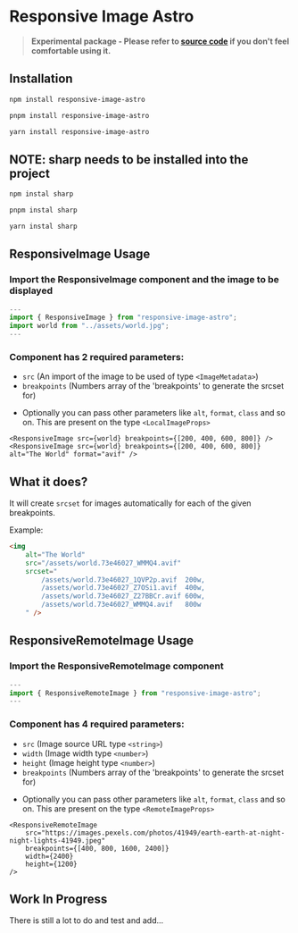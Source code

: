 # Responsive Image Astro

> **Experimental package - Please refer to [source code](https://github.com/MrAmericanMike/responsive-image-astro) if you don't feel comfortable using it.**

## Installation

```sh
npm install responsive-image-astro
```

```sh
pnpm install responsive-image-astro
```

```sh
yarn install responsive-image-astro
```

## NOTE: sharp needs to be installed into the project

```sh
npm instal sharp
```

```sh
pnpm instal sharp
```

```sh
yarn instal sharp
```

## ResponsiveImage Usage

### Import the ResponsiveImage component and the image to be displayed

```js
---
import { ResponsiveImage } from "responsive-image-astro";
import world from "../assets/world.jpg";
---
```

### Component has 2 required parameters:

-   `src` (An import of the image to be used of type `<ImageMetadata>`)
-   `breakpoints` (Numbers array of the 'breakpoints' to generate the srcset for)

*   Optionally you can pass other parameters like `alt`, `format`, `class` and so on. This are present on the type `<LocalImageProps>`

```astro
<ResponsiveImage src={world} breakpoints={[200, 400, 600, 800]} />
<ResponsiveImage src={world} breakpoints={[200, 400, 600, 800]} alt="The World" format="avif" />
```

## What it does?

It will create `srcset` for images automatically for each of the given breakpoints.

Example:

```html
<img
	alt="The World"
	src="/assets/world.73e46027_WMMQ4.avif"
	srcset="
		/assets/world.73e46027_1QVP2p.avif  200w,
		/assets/world.73e46027_Z7OSi1.avif  400w,
		/assets/world.73e46027_Z27BBCr.avif 600w,
		/assets/world.73e46027_WMMQ4.avif   800w
	" />
```

## ResponsiveRemoteImage Usage

### Import the ResponsiveRemoteImage component

```js
---
import { ResponsiveRemoteImage } from "responsive-image-astro";
---
```

### Component has 4 required parameters:

-   `src` (Image source URL type `<string>`)
-   `width` (Image width type `<number>`)
-   `height` (Image height type `<number>`)
-   `breakpoints` (Numbers array of the 'breakpoints' to generate the srcset for)

*   Optionally you can pass other parameters like `alt`, `format`, `class` and so on. This are present on the type `<RemoteImageProps>`

```astro
<ResponsiveRemoteImage
	src="https://images.pexels.com/photos/41949/earth-earth-at-night-night-lights-41949.jpeg"
	breakpoints={[400, 800, 1600, 2400]}
	width={2400}
	height={1200}
/>
```

## **Work In Progress**

There is still a lot to do and test and add...

